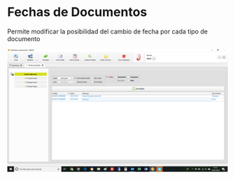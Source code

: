 # Fechas de Documentos

Permite modificar la posibilidad del cambio de fecha por cada tipo de documento

![](../../../.gitbook/assets/image%20%28311%29.png)

